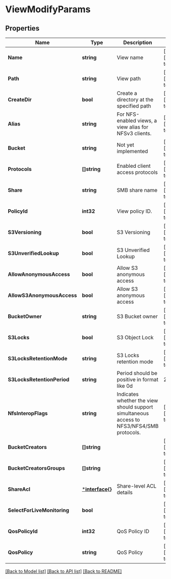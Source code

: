 # ViewModifyParams

## Properties
Name | Type | Description | Notes
------------ | ------------- | ------------- | -------------
**Name** | **string** | View name | [optional] [default to null]
**Path** | **string** | View path | [optional] [default to null]
**CreateDir** | **bool** | Create a directory at the specified path | [optional] [default to null]
**Alias** | **string** | For NFS-enabled views, a view alias for NFSv3 clients. | [optional] [default to null]
**Bucket** | **string** | Not yet implemented | [optional] [default to null]
**Protocols** | **[]string** | Enabled client access protocols | [optional] [default to null]
**Share** | **string** | SMB share name | [optional] [default to null]
**PolicyId** | **int32** | View policy ID. | [optional] [default to null]
**S3Versioning** | **bool** | S3 Versioning | [optional] [default to null]
**S3UnverifiedLookup** | **bool** | S3 Unverified Lookup | [optional] [default to null]
**AllowAnonymousAccess** | **bool** | Allow S3 anonymous access | [optional] [default to null]
**AllowS3AnonymousAccess** | **bool** | Allow S3 anonymous access | [optional] [default to null]
**BucketOwner** | **string** | S3 Bucket owner | [optional] [default to null]
**S3Locks** | **bool** | S3 Object Lock | [optional] [default to null]
**S3LocksRetentionMode** | **string** | S3 Locks retention mode | [optional] [default to null]
**S3LocksRetentionPeriod** | **string** | Period should be positive in format like 0d|2d|1y|2y | [optional] [default to null]
**NfsInteropFlags** | **string** | Indicates whether the view should support simultaneous access to NFS3/NFS4/SMB protocols. | [optional] [default to null]
**BucketCreators** | **[]string** |  | [optional] [default to null]
**BucketCreatorsGroups** | **[]string** |  | [optional] [default to null]
**ShareAcl** | [***interface{}**](interface{}.md) | Share-level ACL details | [optional] [default to null]
**SelectForLiveMonitoring** | **bool** |  | [optional] [default to null]
**QosPolicyId** | **int32** | QoS Policy ID | [optional] [default to null]
**QosPolicy** | **string** | QoS Policy | [optional] [default to null]

[[Back to Model list]](../README.md#documentation-for-models) [[Back to API list]](../README.md#documentation-for-api-endpoints) [[Back to README]](../README.md)


